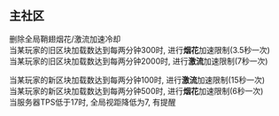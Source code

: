 ## 主社区
删除全局鞘翅烟花/激流加速冷却  
当某玩家的旧区块加载数达到每两分钟300时, 进行**烟花**加速限制(3.5秒一次)  
当某玩家的旧区块加载数达到每两分钟2000时, 进行**激流**加速限制(7秒一次)  
  
当某玩家的新区块加载数达到每两分钟100时, 进行**激流**加速限制(15秒一次)  
当某玩家的新区块加载数达到每两分钟500时, 进行**烟花**加速限制(6秒一次)  
当服务器TPS低于17时, 全局视距降低为7, 有提醒  